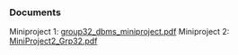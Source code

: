 ### Documents
Miniproject 1:
[group32_dbms_miniproject.pdf](https://github.com/user-attachments/files/15742802/group32_dbms_miniproject.pdf)
Miniproject 2:
[MiniProject2_Grp32.pdf](https://github.com/user-attachments/files/15742800/MiniProject2_Grp32.pdf)

